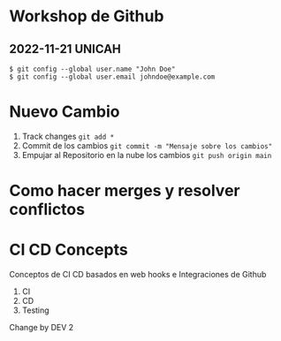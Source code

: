 # Workshop de Github

## 2022-11-21 UNICAH

```
$ git config --global user.name "John Doe"
$ git config --global user.email johndoe@example.com
```
# Nuevo Cambio

1) Track changes ```git add *```
2) Commit de los cambios ```git commit -m "Mensaje sobre los cambios"```
3) Empujar al Repositorio en la nube los cambios ```git push origin main```

# Como hacer merges y resolver conflictos

# CI CD Concepts

Conceptos de CI CD basados en web hooks e Integraciones de Github
1) CI
2) CD
3) Testing

Change by DEV 2
